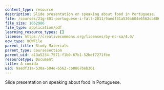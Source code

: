 ```yaml
---
content_type: resource
description: Slide presentation on speaking about food in Portuguese.
file: /courses/21g-801-portuguese-i-fall-2011/9aedf31a530a604e6562cb8867beb361_MIT21G_801F11_A_comida.pdf
file_size: 1652986
file_type: application/pdf
learning_resource_types: []
license: https://creativecommons.org/licenses/by-nc-sa/4.0/
ocw_type: OCWFile
parent_title: Study Materials
parent_type: CourseSection
parent_uid: a13a5234-7571-f1b0-67b1-52bef7271fbe
resourcetype: Document
title: A comida
uid: 9aedf31a-530a-604e-6562-cb8867beb361
---
```

Slide presentation on speaking about food in Portuguese.